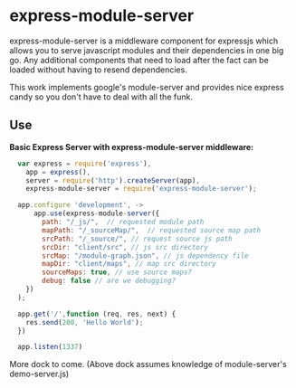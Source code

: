 express-module-server
======

express-module-server is a middleware component for expressjs which allows you to serve javascript modules and their dependencies in one big go. Any additional components that need to load after the fact can be loaded without having to resend dependencies.

This work implements google's module-server and provides nice express candy so you don't have to deal with all the funk.

Use
---

**Basic Express Server with express-module-server middleware:**
```javascript
  var express = require('express'),
    app = express(),
    server = require('http').createServer(app),
    express-module-server = require('express-module-server');

  app.configure 'development', ->
      app.use(express-module-server({ 
        path: "/_js/",  // requested module path
        mapPath: "/_sourceMap/",  // requested source map path
        srcPath: "/_source/", // request source js path
        srcDir: "client/src", // js src directory
        srcMap: "/module-graph.json", // js dependency file
        mapDir: "client/maps", // map src directory
        sourceMaps: true, // use source maps?
        debug: false // are we debugging?
    })
  );

  app.get('/',function (req, res, next) {
    res.send(200, 'Hello World');
  })

  app.listen(1337)
```

More dock to come. (Above dock assumes knowledge of module-server's demo-server.js)
